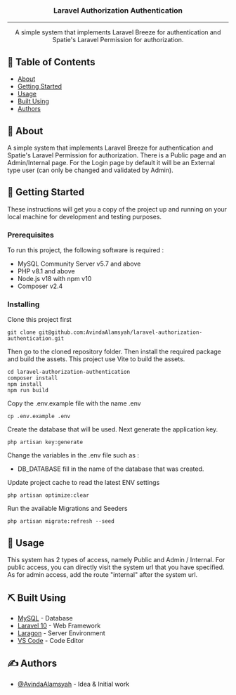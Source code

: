 <h3 align="center">Laravel Authorization Authentication</h3>

---
<p align="center">
    A simple system that implements Laravel Breeze for authentication and Spatie's Laravel Permission for authorization.
</p>


## 📝 Table of Contents

-   [About](#about)
-   [Getting Started](#getting_started)
-   [Usage](#usage)
-   [Built Using](#built_using)
-   [Authors](#authors)


## 🧐 About <a name = "about"></a>
A simple system that implements Laravel Breeze for authentication and Spatie's Laravel Permission for authorization. There is a Public page and an Admin/Internal page. For the Login page by default it will be an External type user (can only be changed and validated by Admin).


## 🏁 Getting Started <a name = "getting_started"></a>
These instructions will get you a copy of the project up and running on your local machine for development and testing purposes.

### Prerequisites
To run this project, the following software is required :

- MySQL Community Server v5.7 and above
- PHP v8.1 and above
- Node.js v18 with npm v10
- Composer v2.4


### Installing
Clone this project first
```
git clone git@github.com:AvindaAlamsyah/laravel-authorization-authentication.git
```

Then go to the cloned repository folder. Then install the required package and build the assets. This project use Vite to build the assets.
```
cd laravel-authorization-authentication
composer install
npm install
npm run build
```

Copy the .env.example file with the name .env
```
cp .env.example .env
```

Create the database that will be used. Next generate the application key.
```
php artisan key:generate
```

Change the variables in the .env file such as :
- DB_DATABASE fill in the name of the database that was created.

Update project cache to read the latest ENV settings
```
php artisan optimize:clear
```

Run the available Migrations and Seeders
```
php artisan migrate:refresh --seed
```


## 🎈 Usage <a name="usage"></a>

This system has 2 types of access, namely Public and Admin / Internal. For public access, you can directly visit the system url that you have specified. As for admin access, add the route "internal" after the system url.



## ⛏️ Built Using <a name = "built_using"></a>

-   [MySQL](https://dev.mysql.com/downloads/mysql/) - Database
-   [Laravel 10](https://laravel.com/docs/10.x/releases) - Web Framework
-   [Laragon](https://laragon.org/index.html) - Server Environment
-   [VS Code](https://code.visualstudio.com/) - Code Editor

## ✍️ Authors <a name = "authors"></a>

-   [@AvindaAlamsyah](https://github.com/AvindaAlamsyah) - Idea & Initial work
